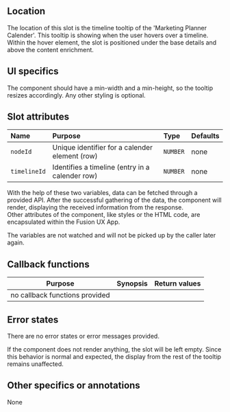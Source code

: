 ## Location
The location of this slot is the timeline tooltip of the 'Marketing Planner Calender'. This tooltip is showing when the user hovers over a timeline.\
Within the hover element, the slot is positioned under the base details and above the content enrichment.

## UI specifics
The component should have a min-width and a min-height, so the tooltip resizes accordingly. Any other styling is optional.

## Slot attributes
| Name        | Purpose       | Type       | Defaults |
|:------------|:--------------|:-----------|:---------|
| `nodeId`    | Unique identifier for a calender element (row) | `NUMBER`   | none     |
| `timelineId`| Identifies a timeline (entry in a calender row) | `NUMBER`   | none     | 

With the help of these two variables, data can be fetched through a provided API. After the successful gathering of the data, the component will render, displaying the received information from the response.\
Other attributes of the component, like styles or the HTML code, are encapsulated within the Fusion UX App. 

The variables are not watched and will not be picked up by the caller later again. 

## Callback functions
| Purpose       | Synopsis   | Return values |
|---------------|:-----------|:--------------|
| no callback functions provided| | |

## Error states
There are no error states or error messages provided.

If the component does not render anything, the slot will be left empty. Since this behavior is normal and expected, the display from the rest of the tooltip remains unaffected.

## Other specifics or annotations
None
